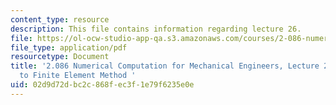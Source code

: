 ```yaml
---
content_type: resource
description: This file contains information regarding lecture 26.
file: https://ol-ocw-studio-app-qa.s3.amazonaws.com/courses/2-086-numerical-computation-for-mechanical-engineers-spring-2013/02d9d72dbc2c868fec3f1e79f6235e0e_MIT2_086S13_lecture26.pdf
file_type: application/pdf
resourcetype: Document
title: '2.086 Numerical Computation for Mechanical Engineers, Lecture 26: Introduction
  to Finite Element Method '
uid: 02d9d72d-bc2c-868f-ec3f-1e79f6235e0e
---
```

